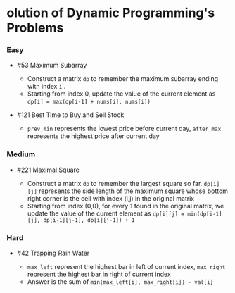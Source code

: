 #  olution of Dynamic Programming's Problems

### Easy

- \#53 Maximum Subarray

  - Construct a matrix `dp` to remember the maximum subarray ending with index `i` .
  - Starting from index 0, update the value of the current element as `dp[i] = max(dp[i-1] + nums[i], nums[i])` 
  
- \#121 Best Time to Buy and Sell Stock
  - `prev_min` represents the lowest price before current day, `after_max` represents the highest price after current day

### Medium

- \#221 Maximal Square

  - Construct a matrix `dp` to remember the largest square so far. `dp[i][j]` represents the side length of the maximum square whose bottom right corner is the cell with index (i,j) in the original matrix
  - Starting from index (0,0), for every 1 found in the original matrix, we update the value of the current element as `dp[i][j] = min(dp[i-1][j], dp[i-1][j-1], dp[i][j-1]) + 1`  

### Hard

- \#42 Trapping Rain Water

  - `max_left` represent the highest bar in left of current index, `max_right` represent the highest bar in right of current index
  - Answer is the sum of `min(max_left[i], max_right[i]) - val[i]`